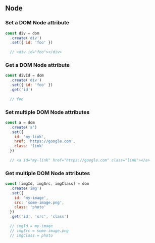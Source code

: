 ## Node

### Set a DOM Node attribute
```javascript
const div = dom
  .create('div')
  .set({ id: 'foo' })
  
  // <div id="foo"></div>
```

### Get a DOM Node attribute

```javascript
const divId = dom
  .create('div')
  .set({ id: 'foo' })
  .get('id') 
  
  // foo
```

### Set multiple DOM Node attributes
```javascript
const a = dom
  .create('a')
  .set({ 
    id: 'my-link',
    href: 'https://google.com',
    class: 'link'
  }) 
  
  // <a id="my-link" href="https://google.com" class="link"></a>
```

### Get multiple DOM Node attributes
```javascript
const [imgId, imgSrc, imgClass] = dom
  .create('img')
  .set({ 
    id: 'my-image',
    src: 'some-image.png',
    class: 'photo'
  })
  .get('id', 'src', 'class')
  
  // imgId = my-image
  // imgSrc = some-image.png
  // imgClass = photo
```
